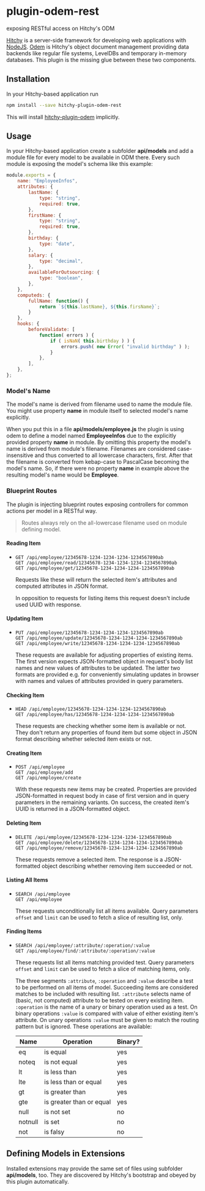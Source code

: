 # plugin-odem-rest

exposing RESTful access on Hitchy's ODM

[Hitchy](http://hitchyjs.org) is a server-side framework for developing web applications with [NodeJS](https://nodejs.org). [Odem](https://www.npmjs.com/package/hitchy-plugin-odem) is Hitchy's object document management providing data backends like regular file systems, LevelDBs and temporary in-memory databases. This plugin is the missing glue between these two components.

## Installation

In your Hitchy-based application run

```bash
npm install --save hitchy-plugin-odem-rest
```

This will install [hitchy-plugin-odem](https://www.npmjs.com/package/hitchy-plugin-odem) implicitly.

## Usage

In your Hitchy-based application create a subfolder **api/models** and add a module file for every model to be available in ODM there. Every such module is exposing the model's schema like this example:

```javascript
module.exports = {
	name: "EmployeeInfos",
	attributes: {
		lastName: {
			type: "string",
			required: true,
		},
		firstName: {
			type: "string",
			required: true,
		},
		birthday: {
			type: "date",
		},
		salary: {
			type: "decimal",
		},
		availableForOutsourcing: {
			type: "boolean",
		},
	},
	computeds: {
		fullName: function() {
			return `${this.lastName}, ${this.firsName}`;
		}
	},
	hooks: {
		beforeValidate: [
			function( errors ) {
				if ( isNaN( this.birthday ) ) {
					errors.push( new Error( "invalid birthday" ) );
				}
			},
		],
	},
};
```

### Model's Name

The model's name is derived from filename used to name the module file. You might use property **name** in module itself to selected model's name explicitly.

When you put this in a file **api/models/employee.js** the plugin is using odem to define a model named **EmployeeInfos** due to the explicitly provided property **name** in module. By omitting this property the model's name is derived from module's filename. Filenames are considered case-insensitive and thus converted to all lowercase characters, first. After that the filename is converted from kebap-case to PascalCase becoming the model's name. So, if there were no property **name** in example above the resulting model's name would be **Employee**.

### Blueprint Routes

The plugin is injecting blueprint routes exposing controllers for common actions per model in a RESTful way. 

> Routes always rely on the all-lowercase filename used on module defining model.

#### Reading Item

* `GET /api/employee/12345678-1234-1234-1234-1234567890ab`  
  `GET /api/employee/read/12345678-1234-1234-1234-1234567890ab`  
  `GET /api/employee/get/12345678-1234-1234-1234-1234567890ab`

  Requests like these will return the selected item's attributes and computed attributes in JSON format. 
  
  In opposition to requests for listing items this request doesn't include used UUID with response.

#### Updating Item

* `PUT /api/employee/12345678-1234-1234-1234-1234567890ab`  
  `GET /api/employee/update/12345678-1234-1234-1234-1234567890ab`    
  `GET /api/employee/write/12345678-1234-1234-1234-1234567890ab`  

  These requests are available for adjusting properties of existing items. The first version expects JSON-formatted object in request's body list names and new values of attributes to be updated. The latter two formats are provided e.g. for conveniently simulating updates in browser with names and values of attributes provided in query parameters.

#### Checking Item

* `HEAD /api/employee/12345678-1234-1234-1234-1234567890ab`  
  `GET /api/employee/has/12345678-1234-1234-1234-1234567890ab`

  These requests are checking whether some item is available or not. They don't return any properties of found item but some object in JSON format describing whether selected item exists or not.

#### Creating Item

* `POST /api/employee`  
  `GET /api/employee/add`    
  `GET /api/employee/create`  

  With these requests new items may be created. Properties are provided JSON-formatted in request body in case of first version and in query parameters in the remaining variants. On success, the created item's UUID is returned in a JSON-formatted object.

#### Deleting Item

* `DELETE /api/employee/12345678-1234-1234-1234-1234567890ab`  
  `GET /api/employee/delete/12345678-1234-1234-1234-1234567890ab`    
  `GET /api/employee/remove/12345678-1234-1234-1234-1234567890ab`  

  These requests remove a selected item. The response is a JSON-formatted object describing whether removing item succeeded or not.

#### Listing All Items

* `SEARCH /api/employee`  
  `GET /api/employee`  

  These requests unconditionally list all items available. Query parameters `offset` and `limit` can be used to fetch a slice of resulting list, only.

#### Finding Items

* `SEARCH /api/employee/:attribute/:operation/:value`  
  `GET /api/employee/find/:attribute/:operation/:value`  

  These requests list all items matching provided test. Query parameters `offset` and `limit` can be used to fetch a slice of matching items, only.
  
  The three segments `:attribute`, `:operation` and `:value` describe a test to be performed on all items of model. Succeeding items are considered matches to be included with resulting list. `:attribute` selects name of (basic, not computed) attribute to be tested on every existing item. `:operation` is the name of a unary or binary operation used as a test. On binary operations `:value` is compared with value of either existing item's attribute. On unary operations `:value` must be given to match the routing pattern but is ignored. These operations are available:
  
  | Name    | Operation                | Binary? |
  | ------- | ------------------------ | ------- |
  | eq      | is equal                 | yes     |
  | noteq   | is not equal             | yes     |
  | lt      | is less than             | yes     |
  | lte     | is less than or equal    | yes     |
  | gt      | is greater than          | yes     |
  | gte     | is greater than or equal | yes     |
  | null    | is not set               | no      |
  | notnull | is set                   | no      |
  | not     | is falsy                 | no      |

## Defining Models in Extensions

Installed extensions may provide the same set of files using subfolder **api/models**, too. They are discovered by Hitchy's bootstrap and obeyed by this plugin automatically.
